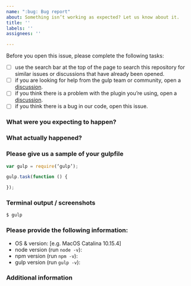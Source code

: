 ```yaml
---
name: ":bug: Bug report"
about: Something isn’t working as expected? Let us know about it.
title: ''
labels: ''
assignees: ''

---
```


Before you open this issue, please complete the following tasks:

* [ ] use the search bar at the top of the page to search this repository for similar issues or discussions that have already been opened.
* [ ] if you are looking for help from the gulp team or community, open a [discussion](https://github.com/gulpjs/gulp/discussions).
* [ ] if you think there is a problem with the plugin you’re using, open a [discussion](https://github.com/gulpjs/gulp/discussions).
* [ ] if you think there is a bug in our code, open this issue.

### What were you expecting to happen?

### What actually happened?

### Please give us a sample of your gulpfile
<!--
These are some good ways to share your gulpfile with us so we can better help.
* Link us to your repository
* Provide us with a sandbox environment containing your gulpfile (like, https://codesandbox.io/ or https://glitch.com/)
* Copy your code below if you are unable to do the above options

We know that you might not be able to show us your private gulpfile, but we need a sample to help us understand the problem. If you cannot share your gulpfile, please create a sample that has been reduced to only the part that’s not working.
-->
```js
var gulp = require(‘gulp’);

gulp.task(function () {

});
```

### Terminal output / screenshots
<!-- We need to understand what you are seeing in your terminal, so please copy the output (or screenshots of the output) below. -->

```sh
$ gulp
```

### Please provide the following information:
* OS & version: [e.g. MacOS Catalina 10.15.4]
* node version (run `node -v`):
* npm version (run `npm -v`):
* gulp version (run `gulp -v`):

### Additional information
<!-- Add any other information you might have about the problem here. -->
